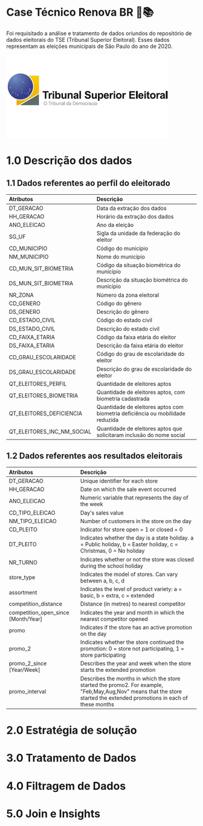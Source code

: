 # Case Técnico Renova BR 🔎📚
Foi requisitado a análise e tratamento de dados oriundos do repositório de dados eleitorais do TSE (Tribunal Superior Eleitoral). Esses dados representam as eleições municipais de São Paulo do ano de 2020.

![](imgs/logo-tse.jpg)

# 1.0 Descrição dos dados

## 1.1 Dados referentes ao perfil do eleitorado

| Atributos                          | Descrição                                                                                                                                             |
| :-------------------------------- | :---------------------------------------------------------------------------------------------------------------------------------------------------- |
| DT_GERACAO                             | Data da extração dos dados |
| HH_GERACAO | Horário da extração dos dados |
| ANO_ELEICAO | Ano da eleição |
| SG_UF | Sigla da unidade da federação do eleitor |
| CD_MUNICIPIO | Código do município |
| NM_MUNICIPIO | Nome do município |
| CD_MUN_SIT_BIOMETRIA | Código da situação biométrica do município  |
| DS_MUN_SIT_BIOMETRIA                     | Descrição da situação biométrica do município |
| NR_ZONA | Número da zona eleitoral |
| CD_GENERO | Código do gênero |
| DS_GENERO | Descrição do gênero |
| CD_ESTADO_CIVIL | Código do estado civil |
| DS_ESTADO_CIVIL | Descrição do estado civil |
| CD_FAIXA_ETARIA                            | Código da faixa etária do eleitor |
| DS_FAIXA_ETARIA | Descrição da faixa etária do eleitor |
| CD_GRAU_ESCOLARIDADE | Código do grau de escolaridade do eleitor |
| DS_GRAU_ESCOLARIDADE | Descrição do grau de escolaridade do eleitor |
| QT_ELEITORES_PERFIL | Quantidade de eleitores aptos |
| QT_ELEITORES_BIOMETRIA                            | Quantidade de eleitores aptos, com biometria cadastrada |
| QT_ELEITORES_DEFICIENCIA | Quantidade de eleitores aptos com biometria deficiência ou mobilidade reduzida  |
| QT_ELEITORES_INC_NM_SOCIAL | Quantidade de eleitores aptos que solicitaram inclusão do nome social |

## 1.2 Dados referentes aos resultados eleitorais

| Atributos                          | Descrição                                                                                                                                             |
| :-------------------------------- | :---------------------------------------------------------------------------------------------------------------------------------------------------- |
| DT_GERACAO                             | Unique identifier for each store |
| HH_GERACAO | Date on which the sale event occurred |
| ANO_ELEICAO | Numeric variable that represents the day of the week |
| CD_TIPO_ELEICAO | Day's sales value |
| NM_TIPO_ELEICAO | Number of customers in the store on the day |
| CD_PLEITO | Indicator for store open = 1 or closed = 0 |
| DT_PLEITO | Indicates whether the day is a state holiday. a = Public holiday, b = Easter holiday, c = Christmas, 0 = No holiday |
| NR_TURNO                     | Indicates whether or not the store was closed during the school holiday |
| store_type | Indicates the model of stores. Can vary between a, b, c, d |
| assortment | Indicates the level of product variety: a = basic, b = extra, c = extended |
| competition_distance | Distance (in metres) to nearest competitor |
| competition_open_since [Month/Year] | Indicates the year and month in which the nearest competitor opened |
| promo | Indicates if the store has an active promotion on the day | 
| promo_2                            | Indicates whether the store continued the promotion: 0 = store not participating, 1 = store participating |
| promo_2_since [Year/Week] | Describes the year and week when the store starts the extended promotion |
| promo_interval | Describes the months in which the store started the promo2. For example, "Feb,May,Aug,Nov" means that the store started the extended promotions in each of these months |

# 2.0 Estratégia de solução

# 3.0 Tratamento de Dados

# 4.0 Filtragem de Dados

# 5.0 Join e Insights
